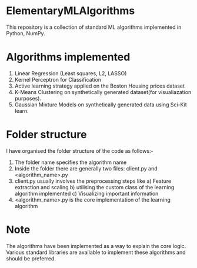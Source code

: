 # ElementaryMLAlgorithms
This repository is a collection of standard ML algorithms implemented in Python, NumPy.

# Algorithms implemented
1) Linear Regression (Least squares, L2, LASSO)
2) Kernel Perceptron for Classification
3) Active learning strategy applied on the Boston Housing prices dataset
4) K-Means Clustering on synthetically generated dataset(for visualiazation purposes).
5) Gaussian Mixture Models on synthetically generated data using Sci-Kit learn.

# Folder structure
I have organised the folder structure of the code as follows:-
1) The folder name specifies the algorithm name
2) Inside the folder there are generally two files: client.py and <algorithm_name>.py
3) client.py usually involves the preprocessing steps like
   a) Feature extraction and scaling
   b) utilising the custom class of the learning algorithm implemented 
   c) Visualizing important information
4) <algorithm_name>.py is the core implementation of the learning algorithm

# Note
The algorithms have been implemented as a way to explain the core logic.
Various standard libraries are available to implement these algorithms and should be preferred.
